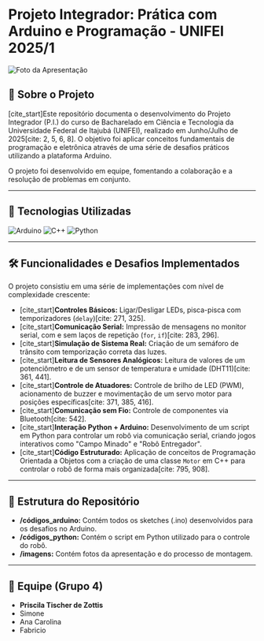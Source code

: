# Projeto Integrador: Prática com Arduino e Programação - UNIFEI 2025/1

![Foto da Apresentação](link_para_foto_da_apresentacao_aqui) 
## 📝 Sobre o Projeto

[cite_start]Este repositório documenta o desenvolvimento do Projeto Integrador (P.I.) do curso de Bacharelado em Ciência e Tecnologia da Universidade Federal de Itajubá (UNIFEI), realizado em Junho/Julho de 2025[cite: 2, 5, 6, 8]. O objetivo foi aplicar conceitos fundamentais de programação e eletrônica através de uma série de desafios práticos utilizando a plataforma Arduino.

O projeto foi desenvolvido em equipe, fomentando a colaboração e a resolução de problemas em conjunto.

---

## 🚀 Tecnologias Utilizadas

![Arduino](https://skillicons.dev/icons?i=arduino)
![C++](https://skillicons.dev/icons?i=cpp)
![Python](https://skillicons.dev/icons?i=py)

---

## 🛠️ Funcionalidades e Desafios Implementados

O projeto consistiu em uma série de implementações com nível de complexidade crescente:

* [cite_start]**Controles Básicos:** Ligar/Desligar LEDs, pisca-pisca com temporizadores (`delay`)[cite: 271, 325].
* [cite_start]**Comunicação Serial:** Impressão de mensagens no monitor serial, com e sem laços de repetição (`for`, `if`)[cite: 283, 296].
* [cite_start]**Simulação de Sistema Real:** Criação de um semáforo de trânsito com temporização correta das luzes.
* [cite_start]**Leitura de Sensores Analógicos:** Leitura de valores de um potenciômetro e de um sensor de temperatura e umidade (DHT11)[cite: 361, 441].
* [cite_start]**Controle de Atuadores:** Controle de brilho de LED (PWM), acionamento de buzzer e movimentação de um servo motor para posições específicas[cite: 371, 385, 416].
* [cite_start]**Comunicação sem Fio:** Controle de componentes via Bluetooth[cite: 542].
* [cite_start]**Interação Python + Arduino:** Desenvolvimento de um script em Python para controlar um robô via comunicação serial, criando jogos interativos como "Campo Minado" e "Robô Entregador".
* [cite_start]**Código Estruturado:** Aplicação de conceitos de Programação Orientada a Objetos com a criação de uma classe `Motor` em C++ para controlar o robô de forma mais organizada[cite: 795, 908].

---

## 📁 Estrutura do Repositório

* **/códigos_arduino:** Contém todos os sketches (.ino) desenvolvidos para os desafios no Arduino.
* **/códigos_python:** Contém o script em Python utilizado para o controle do robô.
* **/imagens:** Contém fotos da apresentação e do processo de montagem.

---

## 👥 Equipe (Grupo 4)

* **Priscila Tischer de Zottis**
* Simone
* Ana Carolina 
* Fabricio 
